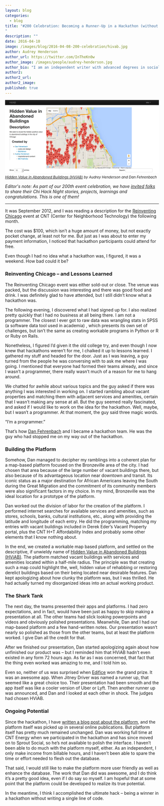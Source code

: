 ```yaml
---
layout: blog
categories: 
  - blog
title: "#200 Celebration: Becoming a Runner-Up in a Hackathon (without writing a single line of code)
"
description: ""
date: 2016-04-10
image: /images/blog/2016-04-08-200-celebration/hivab.jpg
author: Audrey Henderson
author_url: https://twitter.com/InTheKn0w
author_image: /images/people/audrey-henderson.jpg
author_bio: "I am an independent writer with advanced degrees in sociology and law from Northwestern University. I specialize in sustainable development in the built environment, broadly defined to include enhanced quality of life. I have written and presented on topics including big data, affordable housing, policy relating to the arts and popular culture, travel and personal finance for both online and print publications. I also engage in qualitative and quantitative research, policy analysis and data analysis in relationship to producing written articles and feature and am involved with the civic hacking community."
author2: 
author2_url: 
author2_image: 
published: true
---
```


<p class="text-center"><img src="/images/blog/2016-04-08-200-celebration/hivab.jpg" alt="Hidden Value in Abandoned Buildings (HViAB) by Audrey Henderson and Dan Fehrenbach" class="img-thumbnail"/><br />

<small>
    <em><a href='http://hviab.herokuapp.com/'>Hidden Value in Abandoned Buildings (HViAB)</a> by Audrey Henderson and Dan Fehrenbach</em>
</small>
</p>

*Editor's note: As part of our 200th event celebration, we have [invited folks](/blog/2016/03/25/chi-hack-night-200-call-for-speakers-and-writers.html) to share their Chi Hack Night stories, projects, learnings and congratulations. This is one of them!*

---

It was September 2012, and I was reading a description for the [Reinventing Chicago](https://www.facebook.com/media/set/?set=a.10151296324532784.527805.75773297783&type=3) event at CNT (Center for Neighborhood Technology) the following month. 

The cost was $100, which isn’t a huge amount of money, but not exactly pocket change, at least not for me. But just as I was about to enter my payment information, I noticed that hackathon participants could attend for free.  

Even though I had no idea what a hackathon was, I figured, it was a weekend. How bad could it be? 
 
### Reinventing Chicago – and Lessons Learned
 
The Reinventing Chicago event was either sold-out or close. The venue was packed, but the discussion was interesting and there was good food and drink. I was definitely glad to have attended, but I still didn’t know what a hackathon was.
 
The following evening, I discovered what I had signed up for. I also realized pretty quickly that I had no business at all being there. I am not a programmer. The closest I ever got to raw data was wrangling stats in SPSS (a software data tool used in academia) , which presents its own set of challenges, but isn’t the same as creating workable programs in Python or R or Ruby on Rails. 
 
Nonetheless, I figured I’d given it the old college try, and even though I now knew that hackathons weren’t for me, I chalked it up to lessons learned. I gathered my stuff and headed for the door. Just as I was leaving, a guy turned from the people he was conversing with to ask me where I was going. I mentioned that everyone had formed their teams already, and since I wasn’t a programmer, there really wasn’t much of a reason for me to hang around.
 
We chatted for awhile about various topics and the guy asked if there was anything I was interested in working on. I started rambling about vacant properties and matching them with adjacent services and amenities, certain that I wasn’t making any sense at all. But the guy seemed really fascinated, and asked if I would like to work on the idea for the hackathon. Well, maybe, but I wasn’t a programmer. At that moment, the guy said three magic words.
 
“I’m a programmer.”
 
That’s how [Dan Fehrenbach](https://twitter.com/dnfehren) and I became a hackathon team. He was the guy who had stopped me on my way out of the hackathon.
 
### Building the Platform
 
Somehow, Dan managed to decipher my ramblings into a coherent plan for a map-based platform focused on the Bronzeville area of the city. I had chosen that area because of the large number of vacant buildings there, but also because of its advantageous location near downtown and transit. Its iconic status as a major destination for African Americans leaving the South during the Great Migration and the commitment of its community members were also significant factors in my choice. In my mind, Bronzeville was the ideal location for a prototype of the platform.

Dan worked out the division of labor for the creation of the platform. I performed internet searches for available services and amenities, such as stores, schools, banks, cultural institutions, etc., along with providing the latitude and longitude of each entry. He did the programming, matching my entries with vacant buildings included in Derek Eder’s Vacant Property portal, plus the CNT H+T Affordability Index and probably some other elements that I know nothing about.
 
In the end, we created a workable map based platform, and settled on the descriptive, if unwieldy name of [Hidden Value in Abandoned Buildings (HViAB)](http://hviab.herokuapp.com/). The platform matched vacant buildings with services and amenities located within a half-mile radius. The principle was that creating such a map could highlight the, well, hidden value of rehabbing or restoring derelict buildings based on their being located near desirable features. Dan kept apologizing about how clunky the platform was, but I was thrilled. He had actually turned my disorganized ideas into an actual working product.
 
### The Shark Tank
 
The next day, the teams presented their apps and platforms. I had zero expectations, and in fact, would have been just as happy to skip making a presentation at all. The other teams had slick looking powerpoints and videos and obviously polished presentations. Meanwhile, Dan and I had our      map-based platform and a few hand-written notes. Our presentation wasn’t nearly so polished as those from the other teams, but at least the platform worked.  I give Dan all the credit for that.
 
After we finished our presentation, Dan started apologizing again about how unfinished our product was – but I reminded him that HViAB hadn’t even existed in any form 72 hours ago. As far as I was concerned, that fact that the thing even worked was amazing to me, and I told him so.
 
Even so, neither of us was surprised when [Edifice](http://edifice.opencityapps.org/) won the grand prize. It was an awesome app. When Jitney Driver was named a runner up, that seemed like a great choice too. Their presentation had been smooth and the app itself was like a cooler version of Uber or Lyft. Then another runner up was announced, and Dan and I looked at each other in shock. The judges had chosen HViAB.
 
### Ongoing Potential
 
Since the hackathon, I have [written a blog post about the platform](https://sustainableurbanfuture.wordpress.com/2014/07/22/hviab/), and the platform itself was picked up in several online publications. But platform itself has pretty much remained unchanged. Dan was working full time at CNT Energy when we participated in the hackathon and has since moved on to Sprout Social, so he’s not available to polish the interface. I haven’t been able to do much with the platform myself, either. As an independent, I only make income from billable hours, and I haven’t been able to spare the time or effort needed to flesh out the database. 

That said, I would still like to make the platform more user friendly as well as enhance the database. The work that Dan did was awesome, and I do think it’s a pretty good idea, even if I do say so myself. I am hopeful that at some point that the platform could be developed to realize its true potential.  

In the meantime, I think I accomplished the ultimate hack – being a winner in a hackathon without writing a single line of code.
